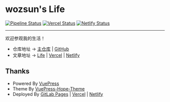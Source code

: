 # wozsun's Life

[![Pipeline Status](https://code.wozsun.com/life/life.wozsun.com/badges/main/pipeline.svg?key_text=Pages&key_width=45)](https://code.wozsun.com/life/life.wozsun.com/-/commits/main) [![Vercel Status](https://vercelbadge.vercel.app/api/wozsun/Life)](https://vercel.com/wozsun/Life) [![Netlify Status](https://api.netlify.com/api/v1/badges/(todo)/deploy-status)](https://app.netlify.com/sites/life-wozsun/deploys)

---

欢迎参观我的生活！

- 仓库地址 -> [主仓库](https://code.wozsun.com/life/life.wozsun.com) | [GitHub](https://github.com/wozsun/Life)
- 文章地址 -> [Life](https://life.wozsun.com) | [Vercel](https://life-wozsun.vercel.app) | [Netlify](https://life-wozsun.netlify.app/)

## Thanks

- Powered By [VuePress](https://v2.vuepress.vuejs.org)
- Theme By [VuePress-Hope-Theme](https://theme-hope.vuejs.press)
- Deployed By [GitLab Pages](https://docs.gitlab.com/ee/user/project/pages/) | [Vercel](https://vercel.com) | [Netlify](https://www.netlify.com)
